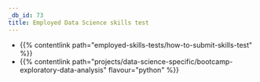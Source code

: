 ```yaml
---
_db_id: 73
title: Employed Data Science skills test
---
```


- {{% contentlink path="employed-skills-tests/how-to-submit-skills-test" %}}
- {{% contentlink path="projects/data-science-specific/bootcamp-exploratory-data-analysis" flavour="python" %}}